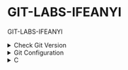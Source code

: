 # GIT-LABS-IFEANYI

GIT-LABS-IFEANYI

<details>
  <summary>Check Git Version</summary>

```sh
git -v
```

</details>

<details>
  <summary>Git Configuration</summary>

```sh
git config --global user.name "Your Name"
git config --global user.email "your.email@example.com"
```

</details>

<details>
  <summary>C</summary>

### C

```
n
```

### C

```
n
```

</details>
